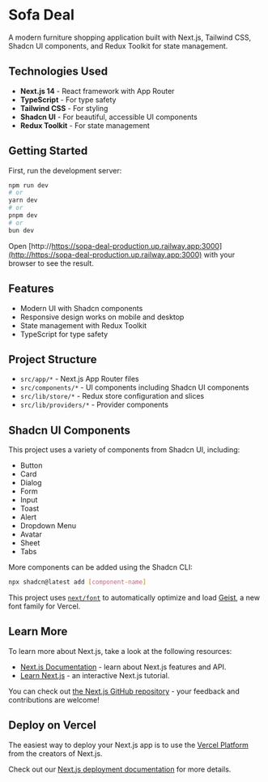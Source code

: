 # Sofa Deal

A modern furniture shopping application built with Next.js, Tailwind CSS, Shadcn UI components, and Redux Toolkit for state management.

## Technologies Used

- **Next.js 14** - React framework with App Router
- **TypeScript** - For type safety
- **Tailwind CSS** - For styling
- **Shadcn UI** - For beautiful, accessible UI components
- **Redux Toolkit** - For state management

## Getting Started

First, run the development server:

```bash
npm run dev
# or
yarn dev
# or
pnpm dev
# or
bun dev
```

Open [http://https://sopa-deal-production.up.railway.app:3000](http://https://sopa-deal-production.up.railway.app:3000) with your browser to see the result.

## Features

- Modern UI with Shadcn components
- Responsive design works on mobile and desktop
- State management with Redux Toolkit
- TypeScript for type safety

## Project Structure

- `src/app/*` - Next.js App Router files
- `src/components/*` - UI components including Shadcn UI components
- `src/lib/store/*` - Redux store configuration and slices
- `src/lib/providers/*` - Provider components

## Shadcn UI Components

This project uses a variety of components from Shadcn UI, including:

- Button
- Card
- Dialog
- Form
- Input
- Toast
- Alert
- Dropdown Menu
- Avatar
- Sheet
- Tabs

More components can be added using the Shadcn CLI:

```bash
npx shadcn@latest add [component-name]
```

This project uses [`next/font`](https://nextjs.org/docs/app/building-your-application/optimizing/fonts) to automatically optimize and load [Geist](https://vercel.com/font), a new font family for Vercel.

## Learn More

To learn more about Next.js, take a look at the following resources:

- [Next.js Documentation](https://nextjs.org/docs) - learn about Next.js features and API.
- [Learn Next.js](https://nextjs.org/learn) - an interactive Next.js tutorial.

You can check out [the Next.js GitHub repository](https://github.com/vercel/next.js) - your feedback and contributions are welcome!

## Deploy on Vercel

The easiest way to deploy your Next.js app is to use the [Vercel Platform](https://vercel.com/new?utm_medium=default-template&filter=next.js&utm_source=create-next-app&utm_campaign=create-next-app-readme) from the creators of Next.js.

Check out our [Next.js deployment documentation](https://nextjs.org/docs/app/building-your-application/deploying) for more details.
